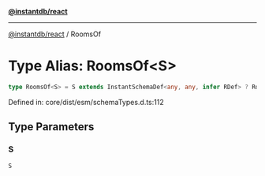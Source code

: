 [**@instantdb/react**](../README.md)

***

[@instantdb/react](../packages.md) / RoomsOf

# Type Alias: RoomsOf\<S\>

```ts
type RoomsOf<S> = S extends InstantSchemaDef<any, any, infer RDef> ? RoomsFromDef<RDef> : never;
```

Defined in: core/dist/esm/schemaTypes.d.ts:112

## Type Parameters

### S

`S`
